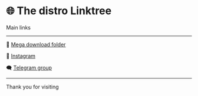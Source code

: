 # 🌐 The distro Linktree

Main links

---

🔗 [Mega download folder](https://www.miosito.com)

📸 [Instagram](https://www.instagram.com/iltuoaccount)

🗨️ [Telegram group](https://www.linkedin.com/in/iltuoaccount)

---

Thank you for visiting
